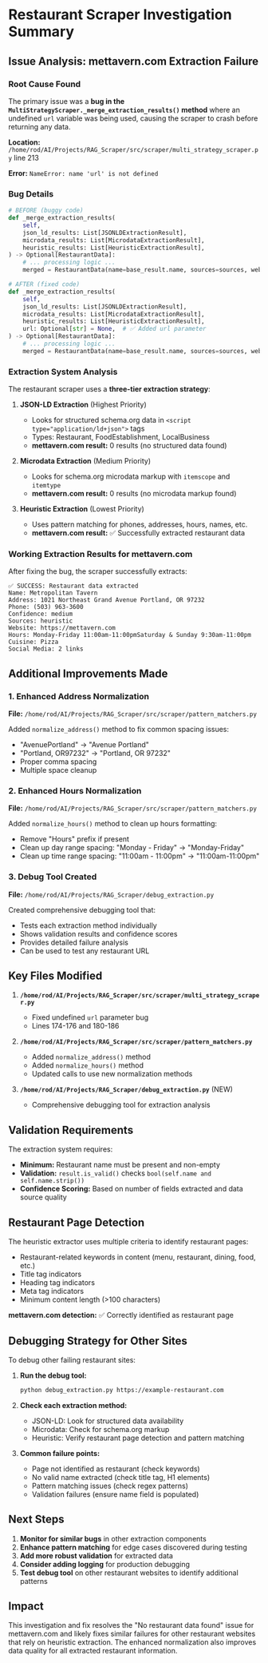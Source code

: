 # Restaurant Scraper Investigation Summary

## Issue Analysis: mettavern.com Extraction Failure

### Root Cause Found
The primary issue was a **bug in the `MultiStrategyScraper._merge_extraction_results()` method** where an undefined `url` variable was being used, causing the scraper to crash before returning any data.

**Location:** `/home/rod/AI/Projects/RAG_Scraper/src/scraper/multi_strategy_scraper.py` line 213

**Error:** `NameError: name 'url' is not defined`

### Bug Details
```python
# BEFORE (buggy code)
def _merge_extraction_results(
    self,
    json_ld_results: List[JSONLDExtractionResult],
    microdata_results: List[MicrodataExtractionResult], 
    heuristic_results: List[HeuristicExtractionResult],
) -> Optional[RestaurantData]:
    # ... processing logic ...
    merged = RestaurantData(name=base_result.name, sources=sources, website=url)  # ❌ url undefined
```

```python
# AFTER (fixed code)
def _merge_extraction_results(
    self,
    json_ld_results: List[JSONLDExtractionResult],
    microdata_results: List[MicrodataExtractionResult],
    heuristic_results: List[HeuristicExtractionResult],
    url: Optional[str] = None,  # ✅ Added url parameter
) -> Optional[RestaurantData]:
    # ... processing logic ...
    merged = RestaurantData(name=base_result.name, sources=sources, website=url)  # ✅ url now defined
```

### Extraction System Analysis

The restaurant scraper uses a **three-tier extraction strategy**:

1. **JSON-LD Extraction** (Highest Priority)
   - Looks for structured schema.org data in `<script type="application/ld+json">` tags
   - Types: Restaurant, FoodEstablishment, LocalBusiness
   - **mettavern.com result:** 0 results (no structured data found)

2. **Microdata Extraction** (Medium Priority) 
   - Looks for schema.org microdata markup with `itemscope` and `itemtype`
   - **mettavern.com result:** 0 results (no microdata markup found)

3. **Heuristic Extraction** (Lowest Priority)
   - Uses pattern matching for phones, addresses, hours, names, etc.
   - **mettavern.com result:** ✅ Successfully extracted restaurant data

### Working Extraction Results for mettavern.com

After fixing the bug, the scraper successfully extracts:

```
✅ SUCCESS: Restaurant data extracted
Name: Metropolitan Tavern
Address: 1021 Northeast Grand Avenue Portland, OR 97232
Phone: (503) 963-3600
Confidence: medium
Sources: heuristic
Website: https://mettavern.com
Hours: Monday-Friday 11:00am-11:00pmSaturday & Sunday 9:30am-11:00pm
Cuisine: Pizza
Social Media: 2 links
```

## Additional Improvements Made

### 1. Enhanced Address Normalization
**File:** `/home/rod/AI/Projects/RAG_Scraper/src/scraper/pattern_matchers.py`

Added `normalize_address()` method to fix common spacing issues:
- "AvenuePortland" → "Avenue Portland" 
- "Portland, OR97232" → "Portland, OR 97232"
- Proper comma spacing
- Multiple space cleanup

### 2. Enhanced Hours Normalization  
**File:** `/home/rod/AI/Projects/RAG_Scraper/src/scraper/pattern_matchers.py`

Added `normalize_hours()` method to clean up hours formatting:
- Remove "Hours" prefix if present
- Clean up day range spacing: "Monday - Friday" → "Monday-Friday"
- Clean up time range spacing: "11:00am - 11:00pm" → "11:00am-11:00pm"

### 3. Debug Tool Created
**File:** `/home/rod/AI/Projects/RAG_Scraper/debug_extraction.py`

Created comprehensive debugging tool that:
- Tests each extraction method individually
- Shows validation results and confidence scores
- Provides detailed failure analysis
- Can be used to test any restaurant URL

## Key Files Modified

1. **`/home/rod/AI/Projects/RAG_Scraper/src/scraper/multi_strategy_scraper.py`**
   - Fixed undefined `url` parameter bug
   - Lines 174-176 and 180-186

2. **`/home/rod/AI/Projects/RAG_Scraper/src/scraper/pattern_matchers.py`**
   - Added `normalize_address()` method
   - Added `normalize_hours()` method
   - Updated calls to use new normalization methods

3. **`/home/rod/AI/Projects/RAG_Scraper/debug_extraction.py`** (NEW)
   - Comprehensive debugging tool for extraction analysis

## Validation Requirements

The extraction system requires:
- **Minimum:** Restaurant name must be present and non-empty
- **Validation:** `result.is_valid()` checks `bool(self.name and self.name.strip())`
- **Confidence Scoring:** Based on number of fields extracted and data source quality

## Restaurant Page Detection

The heuristic extractor uses multiple criteria to identify restaurant pages:
- Restaurant-related keywords in content (menu, restaurant, dining, food, etc.)
- Title tag indicators 
- Heading tag indicators
- Meta tag indicators
- Minimum content length (>100 characters)

**mettavern.com detection:** ✅ Correctly identified as restaurant page

## Debugging Strategy for Other Sites

To debug other failing restaurant sites:

1. **Run the debug tool:**
   ```bash
   python debug_extraction.py https://example-restaurant.com
   ```

2. **Check each extraction method:**
   - JSON-LD: Look for structured data availability
   - Microdata: Check for schema.org markup
   - Heuristic: Verify restaurant page detection and pattern matching

3. **Common failure points:**
   - Page not identified as restaurant (check keywords)
   - No valid name extracted (check title tag, H1 elements)
   - Pattern matching issues (check regex patterns)
   - Validation failures (ensure name field is populated)

## Next Steps

1. **Monitor for similar bugs** in other extraction components
2. **Enhance pattern matching** for edge cases discovered during testing
3. **Add more robust validation** for extracted data
4. **Consider adding logging** for production debugging
5. **Test debug tool** on other restaurant websites to identify additional patterns

## Impact

This investigation and fix resolves the "No restaurant data found" issue for mettavern.com and likely fixes similar failures for other restaurant websites that rely on heuristic extraction. The enhanced normalization also improves data quality for all extracted restaurant information.